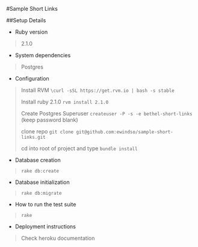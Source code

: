 #Sample Short Links

##Setup Details

* Ruby version
> 2.1.0

* System dependencies
> Postgres
>
* Configuration
> Install RVM `\curl -sSL https://get.rvm.io | bash -s stable`
>
> Install ruby 2.1.0 `rvm install 2.1.0`
>
> Create Postgres Superuser `createuser -P -s -e bethel-short-links` (keep password blank)
>
> clone repo `git clone git@github.com:ewindso/sample-short-links.git`
>
> cd into root of project and type `bundle install`

* Database creation
> `rake db:create`

* Database initialization
> `rake db:migrate`
>

* How to run the test suite
> `rake`

* Deployment instructions
> Check heroku documentation